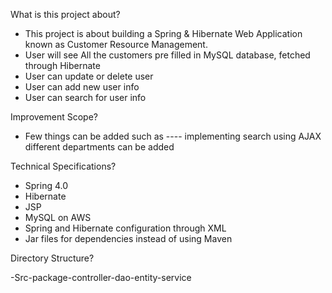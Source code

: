 What is this project about?
- This project is about building a Spring & Hibernate Web Application known as Customer 
Resource Management. 
- User will see All the customers pre filled in MySQL database, fetched through Hibernate
- User can update or delete user
- User can add new user info
- User can search for user info

Improvement Scope?
- Few things can be added such as ----
implementing search using AJAX
different departments can be added

Technical Specifications?
- Spring 4.0
- Hibernate
- JSP
- MySQL on AWS 
- Spring and Hibernate configuration through XML
- Jar files for dependencies instead of using Maven

Directory Structure?

-Src-package-controller-dao-entity-service